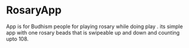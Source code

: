 # RosaryApp

App is for Budhism people for playing rosary while doing play . its simple app with one rosary beads that is swipeable up and down and counting upto 108.
